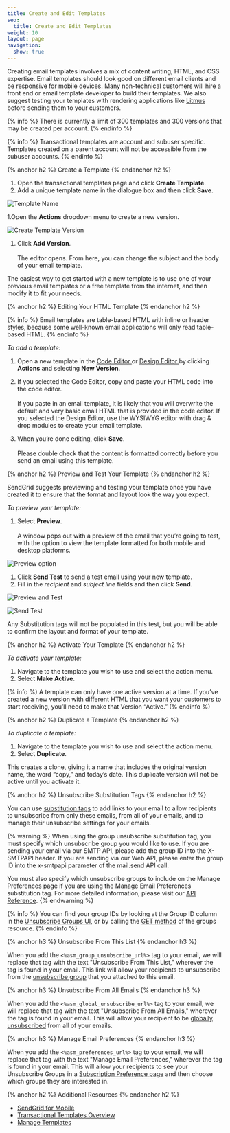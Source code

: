 ```yaml
---
title: Create and Edit Templates
seo:
  title: Create and Edit Templates
weight: 10
layout: page
navigation:
  show: true
---
```


Creating email templates involves a mix of content writing, HTML, and CSS expertise. Email templates should look good on different email clients and be responsive for mobile devices. Many non-technical customers will hire a front end or email template developer to build their templates. We also suggest testing your templates with rendering applications like [Litmus](http://litmus.com) before sending them to your customers.

{% info %}
There is currently a limit of 300 templates and 300 versions that may be created per account.
{% endinfo %}

{% info %}
Transactional templates are account and subuser specific. Templates created on a parent account will not be accessible from the subuser accounts.
{% endinfo %}

{% anchor h2 %}
Create a Template
{% endanchor h2 %}

1. Open the transactional templates page and click **Create Template**.
1. Add a unique template name in the dialogue box and then click **Save**. 

![](/images/templates_create_edit_2.png "Template Name")

1.Open the **Actions** dropdown menu to create a new version.

![](/images/templates_create_edit_4.png "Create Template Version")

1. Click **Add Version**. 
<br></br>The editor opens. From here, you can change the subject and the body of your email template.

The easiest way to get started with a new template is to use one of your previous email templates or a free template from the internet, and then modify it to fit your needs.

{% anchor h2 %}
Editing Your HTML Template
{% endanchor h2 %}

{% info %}
Email templates are table-based HTML with inline or header styles, because some well-known email applications will only read table-based HTML.
{% endinfo %}

*To add a template:*

1. Open a new template in the [Code Editor ](https://sendgrid.com/docs/User_Guide/Marketing_Campaigns/code_editor.html)or [Design Editor ](https://sendgrid.com/docs/User_Guide/Marketing_Campaigns/design_editor.html)by clicking **Actions** and selecting **New Version**. 

1. If you selected the Code Editor, copy and paste your HTML code into the code editor. 
<br></br>If you paste in an email template, it is likely that you will overwrite the default and very basic email HTML that is provided in the code editor. If you selected the Design Editor, use the WYSIWYG editor with drag & drop modules to create your email template. 

1. When you’re done editing, click **Save**. <br></br>Please double check that the content is formatted correctly before you send an email using this template.

{% anchor h2 %}
Preview and Test Your Template
{% endanchor h2 %}

SendGrid suggests previewing and testing your template once you have created it to ensure that the format and layout look the way you expect.

*To preview your template:*
 
1. Select **Preview**.  <br></br>A window pops out with a preview of the email that you’re going to test, with the option to view the template formatted for both mobile and desktop platforms.

![](/images/template_engine_12.png "Preview option")

1. Click **Send Test** to send a test email using your new template. 
1. Fill in the *recipient* and *subject line* fields and then click **Send**.  

![](/images/templates_create_edit_8.png "Preview and Test")

![](/images/templates_create_edit_9.png "Send Test")

Any Substitution tags will not be populated in this test, but you will be able to confirm the layout and format of your template.

{% anchor h2 %}
Activate Your Template
{% endanchor h2 %}

*To activate your template:*

1. Navigate to the template you wish to use and select the action menu.
1. Select **Make Active**.  

(% info %)
A template can only have one active version at a time. If you’ve created a new version with different HTML that you want your customers to start receiving, you’ll need to make that Version “Active.”
(% endinfo %)

{% anchor h2 %}
Duplicate a Template
{% endanchor h2 %}

*To duplicate a template:*

1. Navigate to the template you wish to use and select the action menu.
1. Select **Duplicate**.  

This creates a clone, giving it a name that includes the original version name, the word “copy,” and today’s date. This duplicate version will not be active until you activate it.


{% anchor h2 %}
Unsubscribe Substitution Tags
{% endanchor h2 %}

You can use [substitution tags]({{root_url}}/API_Reference/SMTP_API/substitution_tags.html) to add links to your email to allow recipients to unsubscribe from only these emails, from all of your emails, and to manage their unsubscribe settings for your emails.

{% warning %}
When using the group unsubscribe substitution tag, you must specify which unsubscribe group you would like to use. If you are sending your email via our SMTP API, please add the group ID into the X-SMTPAPI header. If you are sending via our Web API, please enter the group ID into the x-smtpapi parameter of the mail.send API call.

You must also specify which unsubscribe groups to include on the Manage Preferences page if you are using the Manage Email Preferences substitution tag. For more detailed information, please visit our [API Reference]({{root_url}}/API_Reference/SMTP_API/suppressions.html).
{% endwarning %}

{% info %}
You can find your group IDs by looking at the Group ID column in the [Unsubscribe Groups UI]({{site.app_url}}/suppressions/advanced_suppression_manager), or by calling the [GET method]({{root_url}}/API_Reference/Web_API_v3/Suppression_Management/groups.html#-GET) of the groups resource.
{% endinfo %}

{% anchor h3 %}
Unsubscribe From This List
{% endanchor h3 %}

When you add the ```<%asm_group_unsubscribe_url%>``` tag to your email, we will replace that tag with the text "Unsubscribe From This List," wherever the tag is found in your email. This link will allow your recipients to unsubscribe from the [unsubscribe group]({{root_url}}/User_Guide/Suppressions/group_unsubscribes.html) that you attached to this email.

{% anchor h3 %}
Unsubscribe From All Emails
{% endanchor h3 %}

When you add the ```<%asm_global_unsubscribe_url%>``` tag to your email, we will replace that tag with the text "Unsubscribe From All Emails," wherever the tag is found in your email. This will allow your recipient to be [globally unsubscribed]({{root_url}}/User_Guide/Suppressions/global_unsubscribes.html) from all of your emails.

{% anchor h3 %}
Manage Email Preferences
{% endanchor h3 %}

When you add the ```<%asm_preferences_url%>``` tag to your email, we will replace that tag with the text "Manage Email Preferences," wherever the tag is found in your email. This will allow your recipients to see your Unsubscribe Groups in a [Subscription Preference page]({{root_url}}/User_Guide/Suppressions/recipient_subscription_preferences.html) and then choose which groups they are interested in.

{% anchor h2 %}
Additional Resources
{% endanchor h2 %}

- [SendGrid for Mobile](https://sendgrid.com/docs/User_Guide/SendGrid_for_Mobile/index.html)
- [Transactional Templates Overview](https://sendgrid.com/docs/User_Guide/Transactional_Templates/index.html)
- [Manage Templates](https://sendgrid.com/docs/User_Guide/Transactional_Templates/manage.html)
